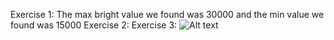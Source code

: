 Exercise 1: The max bright value we found was 30000 and the min value we found was 15000
Exercise 2:
Exercise 3:
![Alt text](URL)
